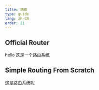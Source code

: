 ```yaml
---
title: 路由
type: guide
lang: zh-CN
order: 21
---
```


## Official Router

hello 这是一个路由系统

## Simple Routing From Scratch

这是路由系统呢